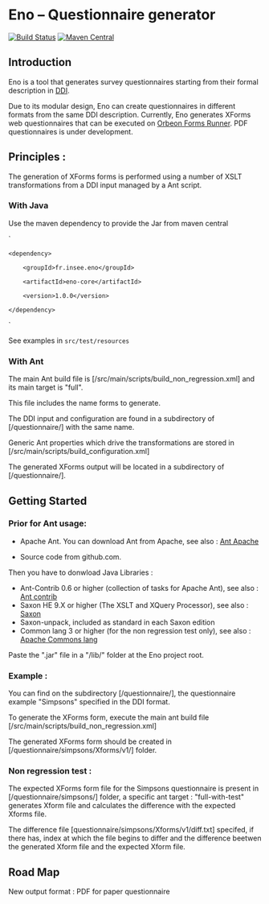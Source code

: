 # Eno – Questionnaire generator

[![Build Status](https://travis-ci.org/InseeFr/Eno.svg?branch=master)](https://travis-ci.org/InseeFr/Eno)
[![Maven Central](https://maven-badges.herokuapp.com/maven-central/fr.insee.eno/eno-core/badge.svg?style=plastic)](https://maven-badges.herokuapp.com/maven-central/fr.insee.eno/eno-core)



## Introduction

Eno is a tool that generates survey questionnaires starting from their formal description in [DDI](http://ddialliance.org/).

Due to its modular design, Eno can create questionnaires in different formats from the same DDI description. Currently, Eno generates XForms web questionnaires that can be executed on [Orbeon Forms Runner](http://www.orbeon.com/). PDF questionnaires is under development.

## Principles : 
 
The generation of XForms forms is performed using a number of XSLT transformations from a DDI input managed by a Ant script.
 

### With Java

Use the maven dependency to provide the Jar from maven central

`
	
	<dependency>

		<groupId>fr.insee.eno</groupId>
		
		<artifactId>eno-core</artifactId>
		
		<version>1.0.0</version>
	
	</dependency>
`


See examples in `src/test/resources`


### With Ant

The main Ant build file is [/src/main/scripts/build_non_regression.xml] and its main target is "full".

 
This file includes the name forms to generate.

 
The DDI input and configuration are found in a subdirectory of [/questionnaire/] with the same name.

 
Generic Ant properties which drive the transformations are stored in [/src/main/scripts/build_configuration.xml]

 
The generated XForms output will be located in a subdirectory of [/questionnaire/].


## Getting Started
 
### Prior for Ant usage: 
 
 * Apache Ant. You can download Ant from Apache, see also : [Ant Apache](http://ant.apache.org/)
 
 * Source code from github.com.
 
Then you have to donwload Java Libraries : 

* Ant-Contrib 0.6 or higher (collection of tasks for Apache Ant), see also : [Ant contrib](http://ant-contrib.sourceforge.net/)
* Saxon HE 9.X or higher (The XSLT and XQuery Processor), see also : [Saxon](https://mvnrepository.com/artifact/net.sf.saxon/Saxon-HE)
* Saxon-unpack, included as standard in each Saxon edition
* Common lang 3 or higher (for the non regression test only), see also : [Apache Commons lang](https://commons.apache.org/proper/commons-lang/)

Paste the ".jar" file in a "/lib/" folder at the Eno project root.


### Example : 
 
You can find on the subdirectory [/questionnaire/], the questionnaire example "Simpsons" specified in the DDI format.


To generate the XForms form, execute the main ant build file [/src/main/scripts/build_non_regression.xml]


The generated XForms form should be created in [/questionnaire/simpsons/Xforms/v1/] folder.
 

### Non regression test : 
 
The expected XForms form file for the Simpsons questionnaire is present in [/questionnaire/simpsons/] folder, a specific ant target : "full-with-test" generates Xform file and calculates the difference with the expected Xforms file.


The difference file [questionnaire/simpsons/Xforms/v1/diff.txt] specifed, if there has, index at which the file begins to differ and the difference beetwen the generated Xform file and the expected Xform file.

## Road Map


New output format : PDF for paper questionnaire
